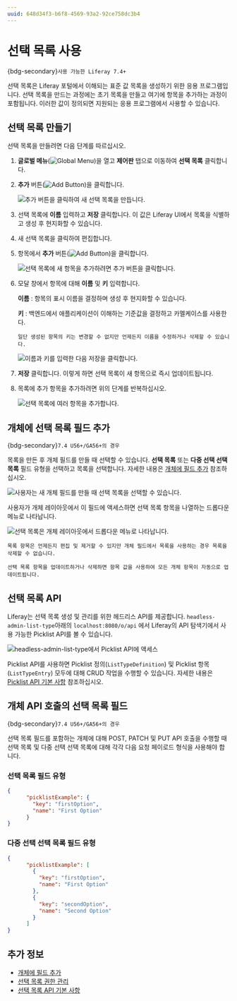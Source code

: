 ```yaml
---
uuid: 648d34f3-b6f8-4569-93a2-92ce758dc3b4
---
```


# 선택 목록 사용

{bdg-secondary}`사용 가능한 Liferay 7.4+`

선택 목록은 Liferay 포털에서 이해되는 표준 값 목록을 생성하기 위한 응용 프로그램입니다. 선택 목록을 만드는 과정에는 초기 목록을 만들고 여기에 항목을 추가하는 과정이 포함됩니다. 이러한 값이 정의되면 지원되는 응용 프로그램에서 사용할 수 있습니다.

## 선택 목록 만들기

선택 목록을 만들려면 다음 단계를 따르십시오.

1. **글로벌 메뉴**(![Global Menu](../../../images/icon-applications-menu.png))을 열고 **제어판** 탭으로 이동하여 **선택 목록** 클릭합니다.

1. **추가** 버튼(![Add Button](../../../images/icon-add.png))을 클릭합니다.

   ![추가 버튼을 클릭하여 새 선택 목록을 만듭니다.](./using-picklists/images/01.png)

1. 선택 목록에 **이름** 입력하고 **저장** 클릭합니다. 이 값은 Liferay UI에서 목록을 식별하고 생성 후 현지화할 수 있습니다.

1. 새 선택 목록을 클릭하여 편집합니다.

1. 항목에서 **추가** 버튼(![Add Button](../../../images/icon-add.png))을 클릭합니다.

   ![선택 목록에 새 항목을 추가하려면 추가 버튼을 클릭합니다.](./using-picklists/images/02.png)

1. 모달 창에서 항목에 대해 **이름** 및 **키** 입력합니다.

   **이름** : 항목의 표시 이름을 결정하며 생성 후 현지화할 수 있습니다.

   **키** : 백엔드에서 애플리케이션이 이해하는 기준값을 결정하고 카멜케이스를 사용한다.

   ```{note}
   일단 생성된 항목의 키는 변경할 수 없지만 언제든지 이름을 수정하거나 삭제할 수 있습니다.
   ```

   ![이름과 키를 입력한 다음 저장을 클릭합니다.](./using-picklists/images/03.png)

1. **저장** 클릭합니다. 이렇게 하면 선택 목록이 새 항목으로 즉시 업데이트됩니다.

1. 목록에 추가 항목을 추가하려면 위의 단계를 반복하십시오.

   ![선택 목록에 여러 항목을 추가합니다.](./using-picklists/images/04.png)

## 개체에 선택 목록 필드 추가

{bdg-secondary}`7.4 U56+/GA56+의 경우`

목록을 만든 후 개체 필드를 만들 때 선택할 수 있습니다. **선택 목록** 또는 **다중 선택 선택 목록** 필드 유형을 선택하고 목록을 선택합니다. 자세한 내용은 [개체에 필드 추가](../creating-and-managing-objects/fields/adding-fields-to-objects.md) 참조하십시오.

![사용자는 새 개체 필드를 만들 때 선택 목록을 선택할 수 있습니다.](./using-picklists/images/05.png)

사용자가 개체 레이아웃에서 이 필드에 액세스하면 선택 목록 항목을 나열하는 드롭다운 메뉴로 나타납니다.

![선택 목록은 개체 레이아웃에서 드롭다운 메뉴로 나타납니다.](./using-picklists/images/06.png)

```{important}
목록 항목은 언제든지 편집 및 제거할 수 있지만 개체 필드에서 목록을 사용하는 경우 목록을 삭제할 수 없습니다.

선택 목록 항목을 업데이트하거나 삭제하면 항목 값을 사용하여 모든 개체 항목이 자동으로 업데이트됩니다.
```

## 선택 목록 API

Liferay는 선택 목록 생성 및 관리를 위한 헤드리스 API를 제공합니다. `headless-admin-list-type`아래의 `localhost:8080/o/api` 에서 Liferay의 API 탐색기에서 사용 가능한 Picklist API를 볼 수 있습니다.

![headless-admin-list-type에서 Picklist API에 액세스](./using-picklists/images/07.png)

Picklist API를 사용하면 Picklist 정의(`ListTypeDefinition`) 및 Picklist 항목(`ListTypeEntry`) 모두에 대해 CRUD 작업을 수행할 수 있습니다. 자세한 내용은 [Picklist API 기본 사항](./picklists-api-basics.md) 참조하십시오.

## 개체 API 호출의 선택 목록 필드

{bdg-secondary}`7.4 U56+/GA56+의 경우`

선택 목록 필드를 포함하는 개체에 대해 POST, PATCH 및 PUT API 호출을 수행할 때 선택 목록 및 다중 선택 선택 목록에 대해 각각 다음 요청 페이로드 형식을 사용해야 합니다.

### 선택 목록 필드 유형

```json
{ 
      "picklistExample": {
        "key": "firstOption",
        "name": "First Option"
      }
}
```

### 다중 선택 선택 목록 필드 유형

```json
{ 
      "picklistExample": [
        {
          "key": "firstOption",
          "name": "First Option"
        },
        {
          "key": "secondOption",
          "name": "Second Option"
        }
      ]
}
```

## 추가 정보

* [개체에 필드 추가](../creating-and-managing-objects/fields/adding-fields-to-objects.md)
* [선택 목록 권한 관리](./managing-picklist-permissions.md)
* [선택 목록 API 기본 사항](./picklists-api-basics.md)
